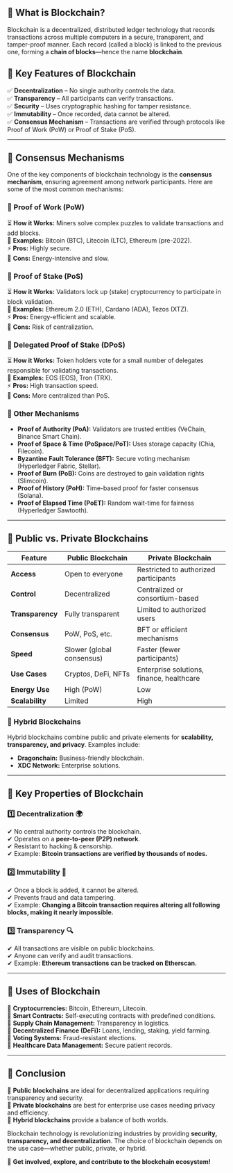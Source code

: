 
## 🔹 What is Blockchain?
Blockchain is a decentralized, distributed ledger technology that records transactions across multiple computers in a secure, transparent, and tamper-proof manner. Each record (called a block) is linked to the previous one, forming a **chain of blocks**—hence the name **blockchain**.

## 🔹 Key Features of Blockchain
✅ **Decentralization** – No single authority controls the data.  
✅ **Transparency** – All participants can verify transactions.  
✅ **Security** – Uses cryptographic hashing for tamper resistance.  
✅ **Immutability** – Once recorded, data cannot be altered.  
✅ **Consensus Mechanism** – Transactions are verified through protocols like Proof of Work (PoW) or Proof of Stake (PoS).  

---

## 🔹 Consensus Mechanisms
One of the key components of blockchain technology is the **consensus mechanism**, ensuring agreement among network participants. Here are some of the most common mechanisms:

### 🔸 Proof of Work (PoW)
⏳ **How it Works:** Miners solve complex puzzles to validate transactions and add blocks.  
🔹 **Examples:** Bitcoin (BTC), Litecoin (LTC), Ethereum (pre-2022).  
⚡ **Pros:** Highly secure.  
🔻 **Cons:** Energy-intensive and slow.  

### 🔸 Proof of Stake (PoS)
⏳ **How it Works:** Validators lock up (stake) cryptocurrency to participate in block validation.  
🔹 **Examples:** Ethereum 2.0 (ETH), Cardano (ADA), Tezos (XTZ).  
⚡ **Pros:** Energy-efficient and scalable.  
🔻 **Cons:** Risk of centralization.  

### 🔸 Delegated Proof of Stake (DPoS)
⏳ **How it Works:** Token holders vote for a small number of delegates responsible for validating transactions.  
🔹 **Examples:** EOS (EOS), Tron (TRX).  
⚡ **Pros:** High transaction speed.  
🔻 **Cons:** More centralized than PoS.  

### 🔸 Other Mechanisms
- **Proof of Authority (PoA):** Validators are trusted entities (VeChain, Binance Smart Chain).  
- **Proof of Space & Time (PoSpace/PoT):** Uses storage capacity (Chia, Filecoin).  
- **Byzantine Fault Tolerance (BFT):** Secure voting mechanism (Hyperledger Fabric, Stellar).  
- **Proof of Burn (PoB):** Coins are destroyed to gain validation rights (Slimcoin).  
- **Proof of History (PoH):** Time-based proof for faster consensus (Solana).  
- **Proof of Elapsed Time (PoET):** Random wait-time for fairness (Hyperledger Sawtooth).  

---

## 🔹 Public vs. Private Blockchains

| Feature           | Public Blockchain | Private Blockchain |
|------------------|------------------|------------------|
| **Access**       | Open to everyone  | Restricted to authorized participants |
| **Control**      | Decentralized     | Centralized or consortium-based |
| **Transparency** | Fully transparent | Limited to authorized users |
| **Consensus**    | PoW, PoS, etc.    | BFT or efficient mechanisms |
| **Speed**        | Slower (global consensus) | Faster (fewer participants) |
| **Use Cases**    | Cryptos, DeFi, NFTs | Enterprise solutions, finance, healthcare |
| **Energy Use**   | High (PoW)        | Low |
| **Scalability**  | Limited           | High |

### 🔸 Hybrid Blockchains
Hybrid blockchains combine public and private elements for **scalability, transparency, and privacy**. Examples include:
- **Dragonchain:** Business-friendly blockchain.
- **XDC Network:** Enterprise solutions.

---

## 🔹 Key Properties of Blockchain
### 1️⃣ Decentralization 🌍
✔ No central authority controls the blockchain.  
✔ Operates on a **peer-to-peer (P2P) network**.  
✔ Resistant to hacking & censorship.  
✔ Example: **Bitcoin transactions are verified by thousands of nodes.**  

### 2️⃣ Immutability 🔏
✔ Once a block is added, it cannot be altered.  
✔ Prevents fraud and data tampering.  
✔ Example: **Changing a Bitcoin transaction requires altering all following blocks, making it nearly impossible.**  

### 3️⃣ Transparency 🔍
✔ All transactions are visible on public blockchains.  
✔ Anyone can verify and audit transactions.  
✔ Example: **Ethereum transactions can be tracked on Etherscan.**  

---

## 🔹 Uses of Blockchain
📌 **Cryptocurrencies:** Bitcoin, Ethereum, Litecoin.  
📌 **Smart Contracts:** Self-executing contracts with predefined conditions.  
📌 **Supply Chain Management:** Transparency in logistics.  
📌 **Decentralized Finance (DeFi):** Loans, lending, staking, yield farming.  
📌 **Voting Systems:** Fraud-resistant elections.  
📌 **Healthcare Data Management:** Secure patient records.  

---

## 🔹 Conclusion
📍 **Public blockchains** are ideal for decentralized applications requiring transparency and security.  
📍 **Private blockchains** are best for enterprise use cases needing privacy and efficiency.  
📍 **Hybrid blockchains** provide a balance of both worlds.  

Blockchain technology is revolutionizing industries by providing **security, transparency, and decentralization**. The choice of blockchain depends on the use case—whether public, private, or hybrid.

🚀 **Get involved, explore, and contribute to the blockchain ecosystem!**
